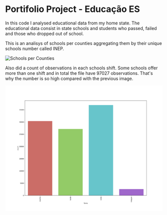 # Portifolio Project - Educação ES

In this code I analysed educational data from my home state. The educational data consist in state schools and students who passed, failed and those who dropped out of school.

This is an analisys of schools per counties aggregating them by their unique schools number called INEP.

![Schools per Counties](output/images/escolaxmunicipios.png)

Also did a count of observations in each schools shift. Some schools offer more than one shift and in total the file have 97027 observations. That's why the number is so high compared with the previous image.

![Turnos](output/images/turno.png)